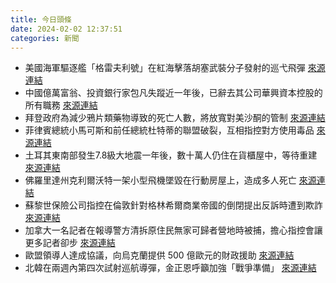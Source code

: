 ```yaml
---
title: 今日頭條
date: 2024-02-02 12:37:51
categories: 新聞            
---
```

- 美國海軍驅逐艦「格雷夫利號」在紅海擊落胡塞武裝分子發射的巡弋飛彈 [來源連結](https://edition.cnn.com/2024/02/02/middleeast/phalanx-gun-last-line-of-defense-us-navy-intl-hnk-ml/index.html)
- 中國億萬富翁、投資銀行家包凡失蹤近一年後，已辭去其公司華興資本控股的所有職務 [來源連結](https://www.bbc.com/news/business-68177941)
- 拜登政府為減少鴉片類藥物導致的死亡人數，將放寬對美沙酮的管制 [來源連結](https://www.npr.org/sections/health-shots/2024/02/02/1228349518/opioid-overdose-addiction-methadone)
- 菲律賓總統小馬可斯和前任總統杜特蒂的聯盟破裂，互相指控對方使用毒品 [來源連結](https://www.japantimes.co.jp/news/2024/02/02/asia-pacific/politics/marcos-duterte-alliance-crumbles/)
- 土耳其東南部發生7.8級大地震一年後，數十萬人仍住在貨櫃屋中，等待重建 [來源連結](https://www.theguardian.com/world/2024/feb/02/2023-turkish-earthquake-then-and-now)
- 佛羅里達州克利爾沃特一架小型飛機墜毀在行動房屋上，造成多人死亡 [來源連結](https://www.npr.org/2024/02/02/1228533985/plane-crash-florida-mobile-home)
- 蘇黎世保險公司指控在倫敦針對格林希爾商業帝國的倒閉提出反訴時遭到欺詐 [來源連結](https://www.theguardian.com/business/2024/feb/02/insurer-zurich-claims-it-is-victim-of-involving-greensill-and-sanjeev-gupta)
- 加拿大一名記者在報導警方清拆原住民無家可歸者營地時被捕，擔心指控會讓更多記者卻步 [來源連結](https://www.theguardian.com/world/2024/feb/02/canada-indigenous-journalist-arrested-police-operation)
- 歐盟領導人達成協議，向烏克蘭提供 500 億歐元的財政援助 [來源連結](https://www.japantimes.co.jp/news/2024/02/02/world/politics/orban-caves-ukraine-aid-deal/)
- 北韓在兩週內第四次試射巡航導彈，金正恩呼籲加強「戰爭準備」 [來源連結](https://www.japantimes.co.jp/news/2024/02/02/asia-pacific/politics/north-korea-cruise-missiles/)



